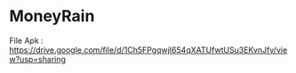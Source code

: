 # MoneyRain

File Apk : https://drive.google.com/file/d/1Ch5FPgqwjI654qXATUfwtUSu3EKvnJfv/view?usp=sharing
